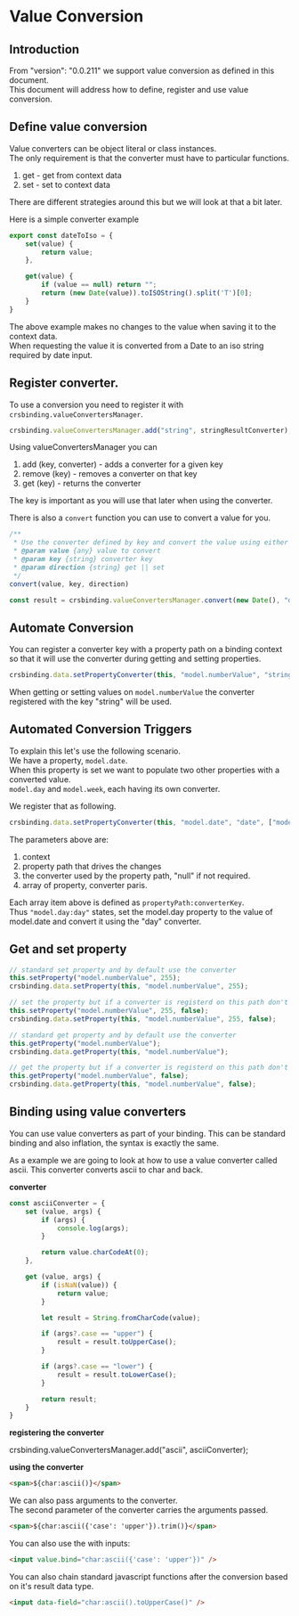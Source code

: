 # Value Conversion

## Introduction
From "version": "0.0.211" we support value conversion as defined in this document.  
This document will address how to define, register and use value conversion.  

## Define value conversion
Value converters can be object literal or class instances.  
The only requirement is that the converter must have to particular functions.

1. get - get from context data
1. set - set to context data

There are different strategies around this but we will look at that a bit later.

Here is a simple converter example
```js
export const dateToIso = {
    set(value) {
        return value;
    },

    get(value) {
        if (value == null) return "";
        return (new Date(value)).toISOString().split('T')[0];
    }
}
```

The above example makes no changes to the value when saving it to the context data.  
When requesting the value it is converted from a Date to an iso string required by date input.

## Register converter.

To use a conversion you need to register it with `crsbinding.valueConvertersManager`.

```js
crsbinding.valueConvertersManager.add("string", stringResultConverter);
```

Using valueConvertersManager you can

1. add (key, converter) - adds a converter for a given key
1. remove (key) - removes a converter on that key
1. get (key) - returns the converter

The key is important as you will use that later when using the converter.

There is also a `convert` function you can use to convert a value for you.

```js
/**
 * Use the converter defined by key and convert the value using either get or set as defined by direction
 * @param value {any} value to convert
 * @param key {string} converter key
 * @param direction {string} get || set
 */
convert(value, key, direction)
```

```js
const result = crsbinding.valueConvertersManager.convert(new Date(), "dateToDayString", "get");
```

## Automate Conversion
You can register a converter key with a property path on a binding context so that it will use the converter during getting and setting properties.

```js
crsbinding.data.setPropertyConverter(this, "model.numberValue", "string");
```

When getting or setting values on `model.numberValue` the converter registered with the key "string" will be used.

## Automated Conversion Triggers

To explain this let's use the following scenario.  
We have a property, `model.date`.  
When this property is set we want to populate two other properties with a converted value.   
`model.day` and `model.week`, each having its own converter.
 
We register that as following.

```js
crsbinding.data.setPropertyConverter(this, "model.date", "date", ["model.day:day", "model.week:week"]);
```

The parameters above are:

1. context
1. property path that drives the changes
1. the converter used by the property path, "null" if not required.
1. array of property, converter paris.

Each array item above is defined as `propertyPath:converterKey`.  
Thus `"model.day:day"` states, set the model.day property to the value of model.date and convert it using the "day" converter.

## Get and set property

```js
// standard set property and by default use the converter
this.setProperty("model.numberValue", 255);
crsbinding.data.setProperty(this, "model.numberValue", 255);

// set the property but if a converter is registerd on this path don't use it.
this.setProperty("model.numberValue", 255, false);
crsbinding.data.setProperty(this, "model.numberValue", 255, false);
```

```js
// standard get property and by default use the converter
this.getProperty("model.numberValue");
crsbinding.data.getProperty(this, "model.numberValue");

// get the property but if a converter is registerd on this path don't use it.
this.getProperty("model.numberValue", false);
crsbinding.data.getProperty(this, "model.numberValue", false);
```

## Binding using value converters

You can use value converters as part of your binding.
This can be standard binding and also inflation, the syntax is exactly the same.

As a example we are going to look at how to use a value converter called ascii. 
This converter converts ascii to char and back.

**converter**
```js
const asciiConverter = {
    set (value, args) {
        if (args) {
            console.log(args);
        }

        return value.charCodeAt(0);
    },

    get (value, args) {
        if (isNaN(value)) {
            return value;
        }

        let result = String.fromCharCode(value);

        if (args?.case == "upper") {
            result = result.toUpperCase();
        }

        if (args?.case == "lower") {
            result = result.toLowerCase();
        }

        return result;
    }
}
```

**registering the converter**  

crsbinding.valueConvertersManager.add("ascii", asciiConverter);

**using the converter**  

```html
<span>${char:ascii()}</span>
```

We can also pass arguments to the converter.  
The second parameter of the converter carries the arguments passed.

```html
<span>${char:ascii({'case': 'upper'}).trim()}</span>
```

You can also use the with inputs:
```html
<input value.bind="char:ascii({'case': 'upper'})" />
```

You can also chain standard javascript functions after the conversion based on it's result data type.

```html
<input data-field="char:ascii().toUpperCase()" />
```
